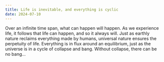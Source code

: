 ```yaml
---
title: Life is inevitable, and everything is cyclic
date: 2024-07-10
---
```

Over an infinite time span, what can happen will happen. As we experience life, it follows that life can happen, and so it always will. Just as earthly nature reclaims everything made by humans, universal nature ensures the perpetuity of life. Everything is in flux around an equilibrium, just as the universe is in a cycle of collapse and bang. Without collapse, there can be no bang...
